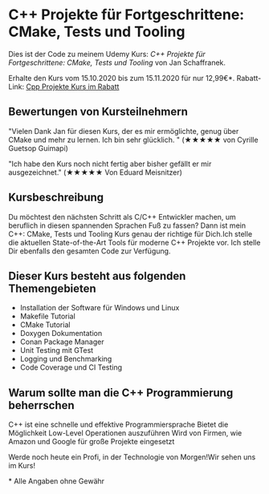 # C++ Projekte für Fortgeschrittene: CMake, Tests und Tooling

Dies ist der Code zu meinem Udemy Kurs:
*C++ Projekte für Fortgeschrittene: CMake, Tests und Tooling* von Jan Schaffranek.

Erhalte den Kurs vom 15.10.2020 bis zum 15.11.2020 für nur 12,99€*.
Rabatt-Link: [Cpp Projekte Kurs im Rabatt](https://www.udemy.com/course/c-projekte-fur-fortgeschrittene-cmake-tests-und-tooling/?couponCode=FRANNECK_OCT_2020)

## Bewertungen von Kursteilnehmern

"Vielen Dank Jan für diesen Kurs, der es mir ermöglichte, genug über CMake und mehr zu lernen. Ich bin sehr glücklich. " (★★★★★ von Cyrille Guetsop Guimapi)

"Ich habe den Kurs noch nicht fertig aber bisher gefällt er mir ausgezeichnet." (★★★★★ Von Eduard Meisnitzer)

## Kursbeschreibung

Du möchtest den nächsten Schritt als C/C++ Entwickler machen, um beruflich in diesen spannenden Sprachen Fuß zu fassen?
Dann ist mein C++: CMake, Tests und Tooling Kurs genau der richtige für Dich.Ich stelle die aktuellen State-of-the-Art Tools für moderne C++ Projekte vor.
Ich stelle Dir ebenfalls den gesamten Code zur Verfügung.

## Dieser Kurs besteht aus folgenden Themengebieten

- Installation der Software für Windows und Linux
- Makefile Tutorial
- CMake Tutorial
- Doxygen Dokumentation
- Conan Package Manager
- Unit Testing mit GTest
- Logging und Benchmarking
- Code Coverage und CI Testing

## Warum sollte man die C++ Programmierung beherrschen

C++ ist eine schnelle und effektive Programmiersprache
Bietet die Möglichkeit Low-Level Operationen auszuführen
Wird von Firmen, wie Amazon und Google für große Projekte eingesetzt

Werde noch heute ein Profi, in der Technologie von Morgen!Wir sehen uns im Kurs!


\* Alle Angaben ohne Gewähr
